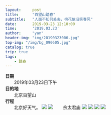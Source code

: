 ```yaml
---
layout:     post
title:      "百望山踏春"
subtitle:   "人面不知何处去，桃花依旧笑春风"
date:       2019-03-23 12:10:00
time:       '2019.03.23'
author:     "yan"
header-img: "img/20190323006.jpg"
top-img: "/img/bg_090605.jpg"
catalog: true
trip: true
tags:
    - 踏春
---
```

**日期**  
&emsp;&emsp;2019年03月23日下午<br>
**目的地**  
&emsp;&emsp;北京百望山<br>
**行程**  
&emsp;&emsp;北京好天气。
<img src="/img/20190323001.jpg">
<img src="/img/20190323002.jpg">
&emsp;&emsp;佘太君庙
<img src="/img/20190323003.jpg">
<img src="/img/20190323005.jpg">
<img src="/img/20190323006.jpg">
<img src="/img/20190323007.jpg">
